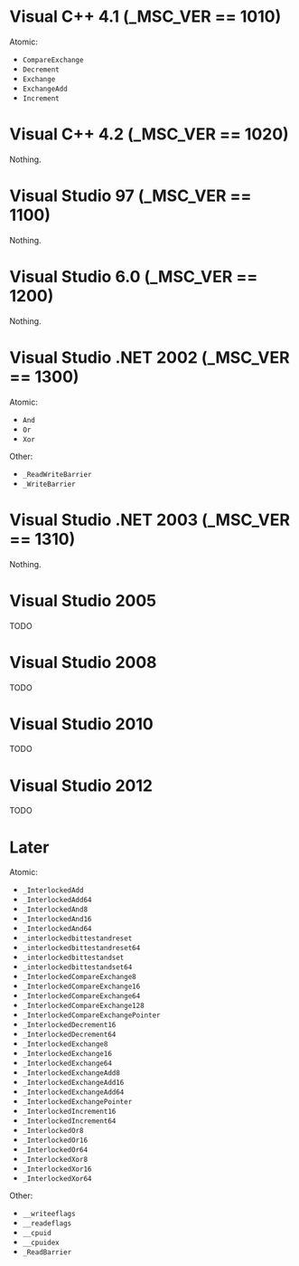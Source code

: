 # Visual C++ 4.1 (_MSC_VER == 1010)

Atomic:

- `CompareExchange`
- `Decrement`
- `Exchange`
- `ExchangeAdd`
- `Increment`

# Visual C++ 4.2 (_MSC_VER == 1020)

Nothing.

# Visual Studio 97 (_MSC_VER == 1100)

Nothing.

# Visual Studio 6.0 (_MSC_VER == 1200)

Nothing.

# Visual Studio .NET 2002 (_MSC_VER == 1300)

Atomic:

- `And`
- `Or`
- `Xor`

Other:

- `_ReadWriteBarrier`
- `_WriteBarrier`

# Visual Studio .NET 2003 (_MSC_VER == 1310)

Nothing.

# Visual Studio 2005

TODO

# Visual Studio 2008

TODO

# Visual Studio 2010

TODO

# Visual Studio 2012

TODO



# Later

Atomic:

- `_InterlockedAdd`
- `_InterlockedAdd64`
- `_InterlockedAnd8`
- `_InterlockedAnd16`
- `_InterlockedAnd64`
- `_interlockedbittestandreset`
- `_interlockedbittestandreset64`
- `_interlockedbittestandset`
- `_interlockedbittestandset64`
- `_InterlockedCompareExchange8`
- `_InterlockedCompareExchange16`
- `_InterlockedCompareExchange64`
- `_InterlockedCompareExchange128`
- `_InterlockedCompareExchangePointer`
- `_InterlockedDecrement16`
- `_InterlockedDecrement64`
- `_InterlockedExchange8`
- `_InterlockedExchange16`
- `_InterlockedExchange64`
- `_InterlockedExchangeAdd8`
- `_InterlockedExchangeAdd16`
- `_InterlockedExchangeAdd64`
- `_InterlockedExchangePointer`
- `_InterlockedIncrement16`
- `_InterlockedIncrement64`
- `_InterlockedOr8`
- `_InterlockedOr16`
- `_InterlockedOr64`
- `_InterlockedXor8`
- `_InterlockedXor16`
- `_InterlockedXor64`

Other:

- `__writeeflags`
- `__readeflags`
- `__cpuid`
- `__cpuidex`
- `_ReadBarrier`
